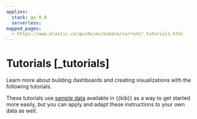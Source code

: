 ```yaml
---
applies:
  stack: ga 9.0
  serverless:
mapped_pages:
  - https://www.elastic.co/guide/en/kibana/current/_tutorials.html
---
```


# Tutorials [_tutorials]

Learn more about building dashboards and creating visualizations with the following tutorials.

These tutorials use [sample data](../overview/kibana-quickstart.md#gs-get-data-into-kibana) available in {{kib}} as a way to get started more easily, but you can apply and adapt these instructions to your own data as well.



